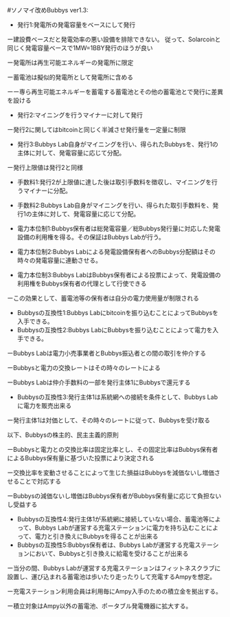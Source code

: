 
#ソノマイ改めBubbys ver1.3:
* 発行1:発電所の発電容量をベースにして発行

 ー建設費ベースだと発電効率の悪い設備を排除できない。
       従って、Solarcoinと同じく発電容量ベースで1MW=1BBY発行のほうが良い

 ー発電所は再生可能エネルギーの発電所に限定

 ー蓄電池は擬似的発電所として発電所に含める

  ーー専ら再生可能エネルギーを蓄電する蓄電池とその他の蓄電池とで発行に差異を設ける

* 発行2:マイニングを行うマイナーに対して発行

 ー発行2に関してはbitcoinと同じく半減させ発行量を一定量に制限

* 発行3:Bubbys Lab自身がマイニングを行い、得られたBubbysを、発行1の主体に対して、発電容量に応じて分配。

 ー発行上限値は発行2と同様

* 手数料1:発行2が上限値に達した後は取引手数料を徴収し、マイニングを行うマイナーに分配。
* 手数料2:Bubbys Lab自身がマイニングを行い、得られた取引手数料を、発行1の主体に対して、発電容量に応じて分配。

* 電力本位制1:Bubbys保有者は総発電容量／総Bubbys発行量に対応した発電設備の利用権を得る。その保証はBubbys Labが行う。
* 電力本位制2:Bubbys Labによる発電設備保有者へのBubbys分配額はその時々の発電容量に連動させる。
* 電力本位制3:Bubbys LabはBubbys保有者による投票によって、発電設備の利用権をBubbys保有者の代理として行使できる

 ーこの効果として、蓄電池等の保有者は自分の電力使用量が制限される

* Bubbysの互換性1:Bubbys Labにbitcoinを振り込むことによってBubbysを入手できる。
* Bubbysの互換性2:Bubbys LabにBubbysを振り込むことによって電力を入手できる。

 ーBubbys Labは電力小売事業者とBubbys振込者との間の取引を仲介する

 ーBubbysと電力の交換レートはその時々のレートによる

ーBubbys Labは仲介手数料の一部を発行主体1にBubbysで還元する

* Bubbysの互換性3:発行主体1は系統網への接続を条件として、Bubbys Labに電力を販売出来る

 ー発行主体1は対価として、その時々のレートに従って、Bubbysを受け取る

 以下、Bubbysの株主的、民主主義的原則

  ーBubbysと電力との交換比率は固定比率とし、その固定比率はBubbys保有者によるBubbys保有量に基づいた投票により決定される

  ー交換比率を変動させることによって生じた損益はBubbysを減価ないし増価させることで対応する

  ーBubbysの減価ないし増価はBubbys保有者がBubbys保有量に応じて負担ないし受益する

* Bubbysの互換性4:発行主体1が系統網に接続していない場合、蓄電池等によって、Bubbys Labが運営する充電ステーションに電力を持ち込むことによって、電力と引き換えにBubbysを得ることが出来る
* Bubbysの互換性5:Bubbys保有者は、Bubbys Labが運営する充電ステーションにおいて、Bubbysと引き換えに給電を受けることが出来る

 ー当分の間、Bubbys Labが運営する充電ステーションはフィットネスクラブに設置し、運び込まれる蓄電池は歩いたり走ったりして充電するAmpyを想定。

 ー充電ステーション利用会員は利用毎にAmpy入手のための積立金を拠出する。

 ー積立対象はAmpy以外の蓄電池、ポータブル発電機器に拡大する。



